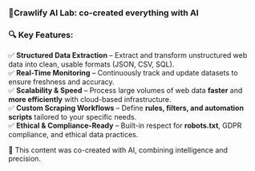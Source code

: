 ### 🚀**Crawlify AI Lab: co-created everything with AI**  

### **🔍 Key Features:**  
✅ **Structured Data Extraction** – Extract and transform unstructured web data into clean, usable formats (JSON, CSV, SQL).  
✅ **Real-Time Monitoring** – Continuously track and update datasets to ensure freshness and accuracy.  
✅ **Scalability & Speed** – Process large volumes of web data **faster** and **more efficiently** with cloud-based infrastructure.  
✅ **Custom Scraping Workflows** – Define **rules, filters, and automation scripts** tailored to your specific needs.  
✅ **Ethical & Compliance-Ready** – Built-in respect for **robots.txt**, GDPR compliance, and ethical data practices.  

🤖 This content was co-created with AI, combining intelligence and precision.
